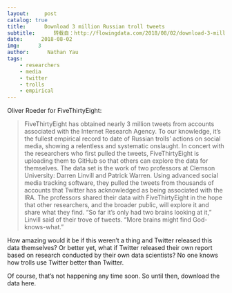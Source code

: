 ```yaml
---
layout:     post
catalog: true
title:      Download 3 million Russian troll tweets
subtitle:      转载自：http://flowingdata.com/2018/08/02/download-3-million-russian-troll-tweets/
date:      2018-08-02
img:      3
author:      Nathan Yau
tags:
    - researchers
    - media
    - twitter
    - trolls
    - empirical
---
```


Oliver Roeder for FiveThirtyEight:

> FiveThirtyEight has obtained nearly 3 million tweets from accounts associated with the Internet Research Agency. To our knowledge, it’s the fullest empirical record to date of Russian trolls’ actions on social media, showing a relentless and systematic onslaught. In concert with the researchers who first pulled the tweets, FiveThirtyEight is uploading them to GitHub so that others can explore the data for themselves.
The data set is the work of two professors at Clemson University: Darren Linvill and Patrick Warren. Using advanced social media tracking software, they pulled the tweets from thousands of accounts that Twitter has acknowledged as being associated with the IRA. The professors shared their data with FiveThirtyEight in the hope that other researchers, and the broader public, will explore it and share what they find. “So far it’s only had two brains looking at it,” Linvill said of their trove of tweets. “More brains might find God-knows-what.”


How amazing would it be if this weren’t a thing and Twitter released this data themselves? Or better yet, what if Twitter released their own report based on research conducted by their own data scientists? No one knows how trolls use Twitter better than Twitter.

Of course, that’s not happening any time soon. So until then, download the data here.
